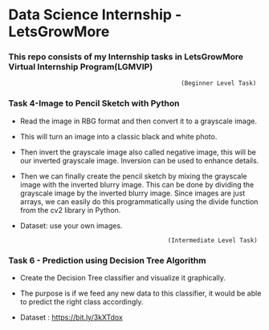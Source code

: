 # Data Science Internship -LetsGrowMore
### This repo consists of my Internship tasks in LetsGrowMore Virtual Internship Program(LGMVIP)


 
 
                                                    (Beginner Level Task)
                                                 
   ### Task 4-Image to Pencil Sketch with Python

   - Read the image in RBG format and then convert it to a grayscale image.

   - This will turn an image into a classic black and white photo. 

   - Then  invert the grayscale image also called negative image, this will be our inverted grayscale image. Inversion can be used to enhance details. 

   - Then we can finally create the pencil sketch by mixing the grayscale image with the inverted blurry image. This can be done by dividing the grayscale image by the inverted blurry image. Since images are just arrays, we can easily do this programmatically using the divide function from the cv2 library in Python.

   - Dataset: use your own images.
                                           
                                                  (Intermediate Level Task)                                       
                                                   
                                                
   ### Task 6 - Prediction using Decision Tree  Algorithm 

   - Create the Decision Tree classifier and visualize it graphically. 

   - The purpose is if we feed any new data to this classifier, it would be able to  predict the right class accordingly.
 
   - Dataset : https://bit.ly/3kXTdox
